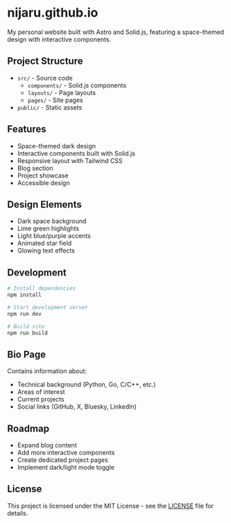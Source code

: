 # nijaru.github.io

My personal website built with Astro and Solid.js, featuring a space-themed design with interactive components.

## Project Structure

- `src/` - Source code
  - `components/` - Solid.js components
  - `layouts/` - Page layouts
  - `pages/` - Site pages
- `public/` - Static assets

## Features

- Space-themed dark design
- Interactive components built with Solid.js
- Responsive layout with Tailwind CSS
- Blog section
- Project showcase
- Accessible design

## Design Elements

- Dark space background
- Lime green highlights
- Light blue/purple accents
- Animated star field
- Glowing text effects

## Development

```bash
# Install dependencies
npm install

# Start development server
npm run dev

# Build site
npm run build
```

## Bio Page

Contains information about:
- Technical background (Python, Go, C/C++, etc.)
- Areas of interest
- Current projects
- Social links (GitHub, X, Bluesky, LinkedIn)

## Roadmap

- Expand blog content
- Add more interactive components
- Create dedicated project pages
- Implement dark/light mode toggle

## License

This project is licensed under the MIT License - see the [LICENSE](LICENSE) file for details.
